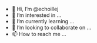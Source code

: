 - 👋 Hi, I’m @echoillej
- 👀 I’m interested in ...
- 🌱 I’m currently learning ...
- 💞️ I’m looking to collaborate on ...
- 📫 How to reach me ...

<!---
echoillej/echoillej is a ✨ special ✨ repository because its `README.md` (this file) appears on your GitHub profile.
You can click the Preview link to take a look at your changes.
--->
